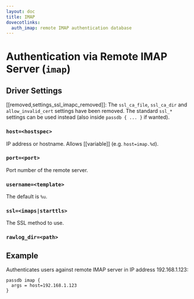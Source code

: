 ```yaml
---
layout: doc
title: IMAP
dovecotlinks:
  auth_imap: remote IMAP authentication database
---
```


# Authentication via Remote IMAP Server (`imap`)

## Driver Settings

[[removed,settings_ssl_imapc_removed]]: The `ssl_ca_file`, `ssl_ca_dir` and
`allow_invalid_cert` settings have been removed. The standard `ssl_*` settings
can be used instead (also inside `passdb { ... }` if wanted).

### `host=<hostspec>`

IP address or hostname. Allows [[variable]] (e.g. `host=imap.%d`).

### `port=<port>`

Port number of the remote server.

### `username=<template>`

The default is `%u`.

### `ssl=<imaps|starttls>`

The SSL method to use.

### `rawlog_dir=<path>`

## Example

Authenticates users against remote IMAP server in IP address 192.168.1.123:

```
passdb imap {
  args = host=192.168.1.123
}
```
